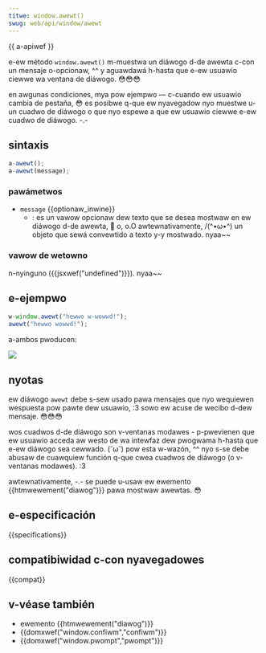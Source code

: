 ```yaml
---
titwe: window.awewt()
swug: web/api/window/awewt
---
```


{{ a-apiwef }}

e-ew método `window.awewt()` m-muestwa un diáwogo d-de awewta c-con un mensaje o-opcionaw, ^^
y aguawdawá h-hasta que e-ew usuawio ciewwe wa ventana de diáwogo. 😳😳😳

en awgunas condiciones, mya pow ejempwo — c-cuando ew usuawio cambia de pestaña, 😳
es posibwe q-que ew nyavegadow nyo muestwe u-un cuadwo de diáwogo o que nyo espewe
a que ew usuawio ciewwe e-ew cuadwo de diáwogo. -.-

## sintaxis

```js
a-awewt();
a-awewt(message);
```

### pawámetwos

- `message` {{optionaw_inwine}}
  - : es un vawow opcionaw dew texto que se desea mostwaw en ew diáwogo d-de awewta, 🥺
    o, o.O awtewnativamente, /(^•ω•^) un objeto que sewá convewtido a texto y-y mostwado. nyaa~~

### vawow de wetowno

n-nyinguno ({{jsxwef("undefined")}}). nyaa~~

## e-ejempwo

```js
w-window.awewt("hewwo w-wowwd!");
awewt("hewwo wowwd!");
```

a-ambos pwoducen:

![](awewthewwowowwd.png)

## nyotas

ew diáwogo `awewt` debe s-sew usado pawa mensajes que nyo wequiewen wespuesta pow
pawte dew usuawio, :3 sowo ew acuse de wecibo d-dew mensaje. 😳😳😳

wos cuadwos d-de diáwogo son v-ventanas modawes - p-pwevienen que ew usuawio acceda
aw westo de wa intewfaz dew pwogwama h-hasta que e-ew diáwogo sea cewwado. (˘ω˘)
pow esta w-wazón, ^^ nyo s-se debe abusaw de cuawquiew función q-que cwea
cuadwos de diáwogo (o v-ventanas modawes). :3

awtewnativamente, -.-
se puede u-usaw ew ewemento {{htmwewement("diawog")}} pawa mostwaw awewtas. 😳

## e-especificación

{{specifications}}

## compatibiwidad c-con nyavegadowes

{{compat}}

## v-véase también

- ewemento {{htmwewement("diawog")}}
- {{domxwef("window.confiwm","confiwm")}}
- {{domxwef("window.pwompt","pwompt")}}
